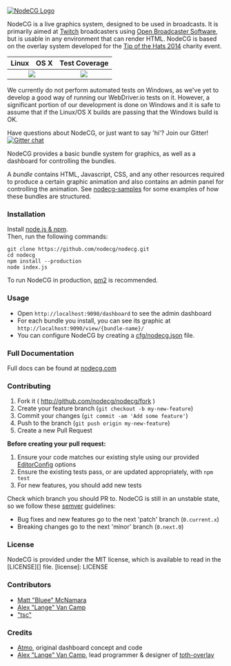 [![NodeCG Logo](http://i.imgur.com/8PjMIL4.png)](http://nodecg.com/)

NodeCG is a live graphics system, designed to be used in broadcasts.
It is primarily aimed at [Twitch](http://twitch.tv) broadcasters using [Open Broadcaster Software](https://obsproject.com/), but is usable in any environment that can render HTML.
NodeCG is based on the overlay system developed for the [Tip of the Hats 2014](https://www.youtube.com/watch?v=x9PzBHgN29U) charity event.

<table>
  <thead>
    <tr>
      <th>Linux</th>
      <th>OS X</th>
      <th>Test Coverage</th>
    </tr>
  </thead>
  <tbody>
    <tr>
      <td colspan="2" align="center">
        <a href="https://travis-ci.org/nodecg/nodecg"><img src="https://travis-ci.org/nodecg/nodecg.svg"></a>
      </td>
      <td align="center">
        <a href="https://coveralls.io/r/nodecg/nodecg"><img src="https://img.shields.io/coveralls/nodecg/nodecg.svg"></a>
      </td>
    </tr>
  </tbody>
</table>

We currently do not perform automated tests on Windows, as we've yet to develop a good way of running our WebDriver.io
tests on it. However, a significant portion of our development is done on Windows and it is safe to assume that if the
Linux/OS X builds are passing that the Windows build is OK.

Have questions about NodeCG, or just want to say 'hi'? Join our Gitter!  
[![Gitter chat](https://badges.gitter.im/gitterHQ/gitter.png)](https://gitter.im/nodecg/nodecg)

NodeCG provides a basic bundle system for graphics, as well as a dashboard for controlling the bundles.

A _bundle_ contains HTML, Javascript, CSS, and any other resources required to produce a certain graphic animation and also contains an admin panel for controlling the animation.
See [nodecg-samples](http://github.com/nodecg/nodecg-samples/) for some examples of how these bundles are structured.

### Installation
Install [node.js & npm](http://nodejs.org/).  
Then, run the following commands:
```
git clone https://github.com/nodecg/nodecg.git
cd nodecg
npm install --production
node index.js
```

To run NodeCG in production, [pm2](https://github.com/Unitech/pm2) is recommended.

### Usage
- Open `http://localhost:9090/dashboard` to see the admin dashboard
- For each bundle you install, you can see its graphic at `http://localhost:9090/view/{bundle-name}/`
- You can configure NodeCG by creating a [cfg/nodecg.json](http://nodecg.com/starter/configuration.html) file.

### Full Documentation
Full docs can be found at [nodecg.com](http://nodecg.com/)

### Contributing
1. Fork it ( http://github.com/nodecg/nodecg/fork )
2. Create your feature branch (`git checkout -b my-new-feature`)
3. Commit your changes (`git commit -am 'Add some feature'`)
4. Push to the branch (`git push origin my-new-feature`)
5. Create a new Pull Request

**Before creating your pull request:**

1. Ensure your code matches our existing style using our provided [EditorConfig](http://editorconfig.org/) options
2. Ensure the existing tests pass, or are updated appropriately, with `npm test`
3. For new features, you should add new tests

Check which branch you should PR to. NodeCG is still in an unstable state, so we follow these [semver](http://semver.org/) guidelines:
- Bug fixes and new features go to the next 'patch' branch (`0.current.x`)
- Breaking changes go to the next 'minor' branch (`0.next.0`)

### License
NodeCG is provided under the MIT license, which is available to read in the [LICENSE][] file.
[license]: LICENSE

### Contributors
* [Matt "Bluee" McNamara](http://mattmcn.com/)  
* [Alex "Lange" Van Camp](http://alexvancamp.com)  
* ["tsc"](http://fwdcp.net)  

### Credits
* [Atmo](https://github.com/atmosfar), original dashboard concept and code  
* [Alex "Lange" Van Camp](http://alexvancamp.com), lead programmer & designer of [toth-overlay](https://github.com/TipoftheHats/toth-overlay)  
